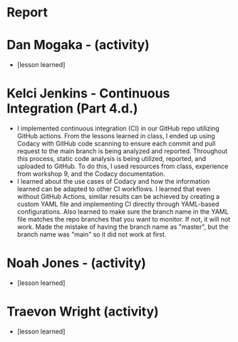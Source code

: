 # Report

# Dan Mogaka - (activity)
- [lesson learned]
# Kelci Jenkins - Continuous Integration (Part 4.d.)
- I implemented continuous integration (CI) in our GitHub repo utilizing GitHub actions. From the lessons learned in class, I ended up using Codacy with GitHub code scanning to ensure each commit and pull request to the main branch is being analyzed and reported. Throughout this process, static code analysis is being utilized, reported, and uploaded to GitHub. To do this, I used resources from class, experience from workshop 9, and the Codacy documentation.
- I learned about the use cases of Codacy and how the information learned can be adapted to other CI workflows. I learned that even without GitHub Actions, similar results can be achieved by creating a custom YAML file and implementing CI directly through YAML-based configurations. Also learned to make sure the branch name in the YAML file matches the repo branches that you want to monitor. If not, it will not work. Made the mistake of having the branch name as "master", but the branch name was "main" so it did not work at first. 
# Noah Jones - (activity)
- [lesson learned]
# Traevon Wright (activity)
- [lesson learned]
